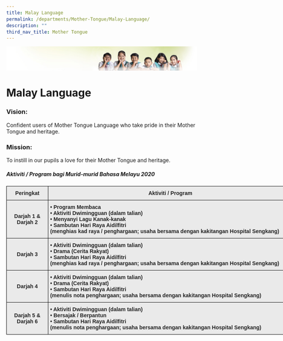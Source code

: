 ```yaml
---
title: Malay Language
permalink: /departments/Mother-Tongue/Malay-Language/
description: ""
third_nav_title: Mother Tongue
---
```

![](/images/Banner.jpg)

Malay Language
==============

### Vision:

Confident users of Mother Tongue Language who take pride in their Mother Tongue and heritage.

### Mission:

To instill in our pupils a love for their Mother Tongue and heritage.

##### **Aktiviti / Program bagi Murid-murid Bahasa Melayu 2020**

<style type="text/css">
.tg  {border-collapse:collapse;border-spacing:0;}
.tg td{border-color:black;border-style:solid;border-width:1px;font-family:Arial, sans-serif;font-size:14px;
  overflow:hidden;padding:10px 5px;word-break:normal;}
.tg th{border-color:black;border-style:solid;border-width:1px;font-family:Arial, sans-serif;font-size:14px;
  font-weight:normal;overflow:hidden;padding:10px 5px;word-break:normal;}
.tg .tg-n4qt{background-color:#EAEAEA;color:#222;font-weight:bold;text-align:center;vertical-align:top}
.tg .tg-j0e3{background-color:#EAEAEA;color:#222;font-weight:bold;text-align:center;vertical-align:middle}
.tg .tg-w9w3{background-color:#EAEAEA;color:#222;font-weight:bold;text-align:left;vertical-align:middle}
</style>
<table class="tg" style="undefined;table-layout: fixed; width: 758px">
<colgroup>
<col style="width: 110px">
<col style="width: 648px">
</colgroup>
<thead>
  <tr>
    <th class="tg-n4qt">Peringkat<br></th>
    <th class="tg-n4qt">Aktiviti / Program<br></th>
  </tr>
</thead>
<tbody>
  <tr>
    <td class="tg-j0e3"><span style="color:#222;background-color:#EAEAEA"> Darjah 1 &amp; Darjah 2</span></td>
    <td class="tg-w9w3"><span style="color:#222;background-color:#EAEAEA">•</span>	<span style="color:#222;background-color:#EAEAEA">Program Membaca</span><br><span style="color:#222;background-color:#EAEAEA">•</span>	<span style="color:#222;background-color:#EAEAEA">Aktiviti Dwimingguan (dalam talian)</span><br><span style="color:#222;background-color:#EAEAEA">•</span>	<span style="color:#222;background-color:#EAEAEA">Menyanyi Lagu Kanak-kanak</span><br><span style="color:#222;background-color:#EAEAEA">•</span>	<span style="color:#222;background-color:#EAEAEA">Sambutan Hari Raya Aidilfitri</span><br><span style="color:#222;background-color:#EAEAEA">  (menghias kad raya / penghargaan; usaha bersama dengan kakitangan Hospital Sengkang)</span></td>
  </tr>
  <tr>
    <td class="tg-j0e3"><span style="color:#222;background-color:#EAEAEA"> Darjah 3</span></td>
    <td class="tg-w9w3"><span style="color:#222;background-color:#EAEAEA">•</span>	<span style="color:#222;background-color:#EAEAEA">Aktiviti Dwimingguan (dalam talian)</span><br><span style="color:#222;background-color:#EAEAEA">•</span>	<span style="color:#222;background-color:#EAEAEA">Drama (Cerita Rakyat)</span><br><span style="color:#222;background-color:#EAEAEA">•</span>	<span style="color:#222;background-color:#EAEAEA">Sambutan Hari Raya Aidilfitri</span><br><span style="color:#222;background-color:#EAEAEA">   (menghias kad raya / penghargaan; usaha bersama dengan kakitangan Hospital Sengkang)</span><br></td>
  </tr>
  <tr>
    <td class="tg-j0e3"><span style="color:#222;background-color:#EAEAEA"> Darjah 4</span></td>
    <td class="tg-w9w3"><span style="color:#222;background-color:#EAEAEA">•</span>	<span style="color:#222;background-color:#EAEAEA">Aktiviti Dwimingguan (dalam talian)</span><br><span style="color:#222;background-color:#EAEAEA">•</span>	<span style="color:#222;background-color:#EAEAEA">Drama (Cerita Rakyat)</span><br><span style="color:#222;background-color:#EAEAEA">•</span>	<span style="color:#222;background-color:#EAEAEA">Sambutan Hari Raya Aidilfitri</span><br><span style="color:#222;background-color:#EAEAEA">  (menulis nota penghargaan; usaha bersama dengan kakitangan Hospital Sengkang)</span><br></td>
  </tr>
  <tr>
    <td class="tg-j0e3"><span style="color:#222;background-color:#EAEAEA"> Darjah 5 &amp; Darjah 6</span></td>
    <td class="tg-w9w3"><span style="color:#222;background-color:#EAEAEA">•</span>	<span style="color:#222;background-color:#EAEAEA">Aktiviti Dwimingguan (dalam talian)</span><br><span style="color:#222;background-color:#EAEAEA">•</span>	<span style="color:#222;background-color:#EAEAEA">Bersajak / Berpantun</span><br><span style="color:#222;background-color:#EAEAEA">•</span>	<span style="color:#222;background-color:#EAEAEA">Sambutan Hari Raya Aidilfitri</span><br><span style="color:#222;background-color:#EAEAEA">  (menulis nota penghargaan; usaha bersama dengan kakitangan Hospital Sengkang)</span><br></td>
  </tr>
</tbody>
</table>